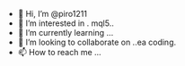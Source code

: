 - 👋 Hi, I’m @piro1211
- 👀 I’m interested in . mql5..
- 🌱 I’m currently learning ...
- 💞️ I’m looking to collaborate on ..ea coding.
- 📫 How to reach me ...

<!---
piro1211/piro1211 is a ✨ special ✨ repository because its `README.md` (this file) appears on your GitHub profile.
You can click the Preview link to take a look at your changes.
--->

